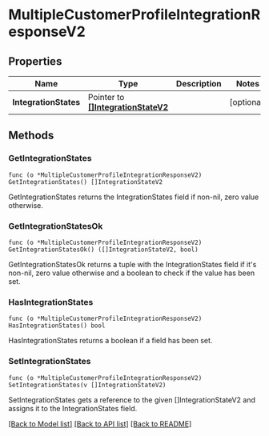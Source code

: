 # MultipleCustomerProfileIntegrationResponseV2

## Properties

Name | Type | Description | Notes
------------ | ------------- | ------------- | -------------
**IntegrationStates** | Pointer to [**[]IntegrationStateV2**](IntegrationStateV2.md) |  | [optional] 

## Methods

### GetIntegrationStates

`func (o *MultipleCustomerProfileIntegrationResponseV2) GetIntegrationStates() []IntegrationStateV2`

GetIntegrationStates returns the IntegrationStates field if non-nil, zero value otherwise.

### GetIntegrationStatesOk

`func (o *MultipleCustomerProfileIntegrationResponseV2) GetIntegrationStatesOk() ([]IntegrationStateV2, bool)`

GetIntegrationStatesOk returns a tuple with the IntegrationStates field if it's non-nil, zero value otherwise
and a boolean to check if the value has been set.

### HasIntegrationStates

`func (o *MultipleCustomerProfileIntegrationResponseV2) HasIntegrationStates() bool`

HasIntegrationStates returns a boolean if a field has been set.

### SetIntegrationStates

`func (o *MultipleCustomerProfileIntegrationResponseV2) SetIntegrationStates(v []IntegrationStateV2)`

SetIntegrationStates gets a reference to the given []IntegrationStateV2 and assigns it to the IntegrationStates field.


[[Back to Model list]](../README.md#documentation-for-models) [[Back to API list]](../README.md#documentation-for-api-endpoints) [[Back to README]](../README.md)


